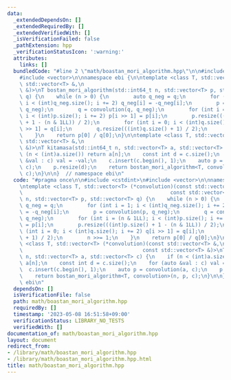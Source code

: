 ```yaml
---
data:
  _extendedDependsOn: []
  _extendedRequiredBy: []
  _extendedVerifiedWith: []
  _isVerificationFailed: false
  _pathExtension: hpp
  _verificationStatusIcon: ':warning:'
  attributes:
    links: []
  bundledCode: "#line 2 \"math/boastan_mori_algorithm.hpp\"\n\n#include <cstdint>\n\
    #include <vector>\n\nnamespace ebi {\n\ntemplate <class T, std::vector<T> (*convolution)(const\
    \ std::vector<T> &,\n                                                 const std::vector<T>\
    \ &)>\nT bostan_mori_algorithm(std::int64_t n, std::vector<T> p, std::vector<T>\
    \ q) {\n    while (n > 0) {\n        auto q_neg = q;\n        for (int i = 1;\
    \ i < (int)q_neg.size(); i += 2) q_neg[i] = -q_neg[i];\n        p = convolution(p,\
    \ q_neg);\n        q = convolution(q, q_neg);\n        for (int i = (n & 1LL);\
    \ i < (int)p.size(); i += 2) p[i >> 1] = p[i];\n        p.resize(((int)p.size()\
    \ + 1 - (n & 1LL)) / 2);\n        for (int i = 0; i < (int)q.size(); i += 2) q[i\
    \ >> 1] = q[i];\n        q.resize(((int)q.size() + 1) / 2);\n        n >>= 1;\n\
    \    }\n    return p[0] / q[0];\n}\n\ntemplate <class T, std::vector<T> (*convolution)(const\
    \ std::vector<T> &,\n                                                 const std::vector<T>\
    \ &)>\nT kitamasa(std::int64_t n, std::vector<T> a, std::vector<T> c) {\n    if\
    \ (n < (int)a.size()) return a[n];\n    const int d = c.size();\n    for (auto\
    \ &val : c) val = -val;\n    c.insert(c.begin(), 1);\n    auto p = convolution(a,\
    \ c);\n    p.resize(d);\n    return bostan_mori_algorithm<T, convolution>(n, p,\
    \ c);\n}\n\n}  // namespace ebi\n"
  code: "#pragma once\n\n#include <cstdint>\n#include <vector>\n\nnamespace ebi {\n\
    \ntemplate <class T, std::vector<T> (*convolution)(const std::vector<T> &,\n \
    \                                                const std::vector<T> &)>\nT bostan_mori_algorithm(std::int64_t\
    \ n, std::vector<T> p, std::vector<T> q) {\n    while (n > 0) {\n        auto\
    \ q_neg = q;\n        for (int i = 1; i < (int)q_neg.size(); i += 2) q_neg[i]\
    \ = -q_neg[i];\n        p = convolution(p, q_neg);\n        q = convolution(q,\
    \ q_neg);\n        for (int i = (n & 1LL); i < (int)p.size(); i += 2) p[i >> 1]\
    \ = p[i];\n        p.resize(((int)p.size() + 1 - (n & 1LL)) / 2);\n        for\
    \ (int i = 0; i < (int)q.size(); i += 2) q[i >> 1] = q[i];\n        q.resize(((int)q.size()\
    \ + 1) / 2);\n        n >>= 1;\n    }\n    return p[0] / q[0];\n}\n\ntemplate\
    \ <class T, std::vector<T> (*convolution)(const std::vector<T> &,\n          \
    \                                       const std::vector<T> &)>\nT kitamasa(std::int64_t\
    \ n, std::vector<T> a, std::vector<T> c) {\n    if (n < (int)a.size()) return\
    \ a[n];\n    const int d = c.size();\n    for (auto &val : c) val = -val;\n  \
    \  c.insert(c.begin(), 1);\n    auto p = convolution(a, c);\n    p.resize(d);\n\
    \    return bostan_mori_algorithm<T, convolution>(n, p, c);\n}\n\n}  // namespace\
    \ ebi\n"
  dependsOn: []
  isVerificationFile: false
  path: math/boastan_mori_algorithm.hpp
  requiredBy: []
  timestamp: '2023-05-08 16:51:58+09:00'
  verificationStatus: LIBRARY_NO_TESTS
  verifiedWith: []
documentation_of: math/boastan_mori_algorithm.hpp
layout: document
redirect_from:
- /library/math/boastan_mori_algorithm.hpp
- /library/math/boastan_mori_algorithm.hpp.html
title: math/boastan_mori_algorithm.hpp
---
```

